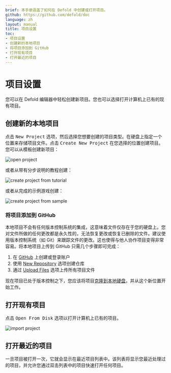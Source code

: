 ```yaml
---
brief: 本手册涵盖了如何在 Defold 中创建或打开项目。
github: https://github.com/defold/doc
language: zh
layout: manual
title: 项目设置
toc:
- 项目设置
- 创建新的本地项目
- 将项目添加到 GitHub
- 打开现有项目
- 打开最近的项目
---
```


# 项目设置

您可以在 Defold 编辑器中轻松创建新项目。您也可以选择打开计算机上已有的现有项目。

## 创建新的本地项目

点击 <kbd>New Project</kbd> 选项，然后选择您想要创建的项目类型。在硬盘上指定一个位置来存储项目文件。点击 <kbd>Create New Project</kbd> 在您选择的位置创建项目。您可以从模板创建新项目：

![open project](/manuals/images/workflow/open_project.png)

或者从带有分步说明的教程创建：

![create project from tutorial](/manuals/images/workflow/create_from_tutorial.png)

或者从完成的示例游戏创建：

![create project from sample](/manuals/images/workflow/create_from_sample.png)

### 将项目添加到 GitHub

本地项目不会有任何版本控制系统的集成，这意味着文件仅存在于您的硬盘上。您对文件所做的任何更改都是永久性的，无法恢复更改或恢复已删除的文件。建议使用版本控制系统（如 Git）来跟踪文件的更改。这也使得与他人协作项目变得非常容易。将本地项目上传到 GitHub 只需几个步骤即可完成：

1. 在 [GitHub](https://github.com/) 上创建或登录账户
2. 使用 [New Repository](https://help.github.com/en/articles/creating-a-new-repository) 选项创建仓库
3. 通过 [Upload Files](https://help.github.com/en/articles/adding-a-file-to-a-repository) 选项上传所有项目文件

现在项目已处于版本控制之下，您应该将项目[克隆到本地硬盘](https://help.github.com/en/articles/cloning-a-repository)，并从这个新位置开始工作。

## 打开现有项目

点击 <kbd>Open From Disk</kbd> 选项以打开计算机上已有的项目。

![import project](/manuals/images/workflow/open_from_disk.png)

## 打开最近的项目

一旦项目被打开一次，它就会显示在最近项目列表中。该列表将显示您最近处理过的项目，并允许您通过双击列表中的项目快速打开任何项目。